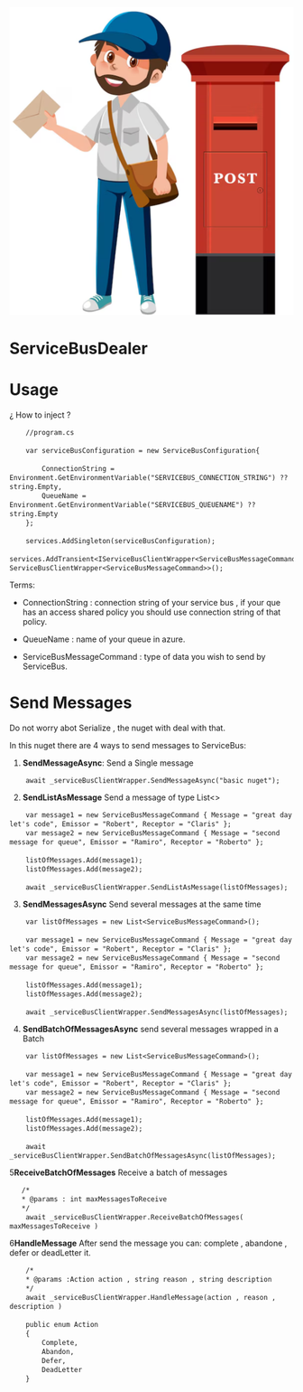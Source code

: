 ![alt text](ReadmeImages/image.png)

# ServiceBusDealer

# Usage
¿ How to inject ?

```
    //program.cs

    var serviceBusConfiguration = new ServiceBusConfiguration{
            
        ConnectionString = Environment.GetEnvironmentVariable("SERVICEBUS_CONNECTION_STRING") ?? string.Empty,
        QueueName = Environment.GetEnvironmentVariable("SERVICEBUS_QUEUENAME") ?? string.Empty
    };

    services.AddSingleton(serviceBusConfiguration);
    services.AddTransient<IServiceBusClientWrapper<ServiceBusMessageCommand>, ServiceBusClientWrapper<ServiceBusMessageCommand>>();
```

Terms:

- ConnectionString : connection string of your service bus , if your que has an access shared policy you should use connection string of that policy.

- QueueName : name of your queue in azure.

- ServiceBusMessageCommand : type of data you wish to send by ServiceBus.


# Send Messages

Do not worry abot Serialize , the nuget with deal with that.

In this nuget there are 4 ways to send messages to ServiceBus:

1. **SendMessageAsync**:
Send a Single message

```
    await _serviceBusClientWrapper.SendMessageAsync("basic nuget");
```

2. **SendListAsMessage**
Send a message of type List<>

```
    var message1 = new ServiceBusMessageCommand { Message = "great day let's code", Emissor = "Robert", Receptor = "Claris" };
    var message2 = new ServiceBusMessageCommand { Message = "second message for queue", Emissor = "Ramiro", Receptor = "Roberto" };
    
    listOfMessages.Add(message1);
    listOfMessages.Add(message2);
    
    await _serviceBusClientWrapper.SendListAsMessage(listOfMessages);
```

3. **SendMessagesAsync**
Send several messages at the same time

```
    var listOfMessages = new List<ServiceBusMessageCommand>();

    var message1 = new ServiceBusMessageCommand { Message = "great day let's code", Emissor = "Robert", Receptor = "Claris" };
    var message2 = new ServiceBusMessageCommand { Message = "second message for queue", Emissor = "Ramiro", Receptor = "Roberto" };
    
    listOfMessages.Add(message1);
    listOfMessages.Add(message2);
    
    await _serviceBusClientWrapper.SendMessagesAsync(listOfMessages);
```

4. **SendBatchOfMessagesAsync**
send several messages wrapped in a Batch

```
    var listOfMessages = new List<ServiceBusMessageCommand>();

    var message1 = new ServiceBusMessageCommand { Message = "great day let's code", Emissor = "Robert", Receptor = "Claris" };
    var message2 = new ServiceBusMessageCommand { Message = "second message for queue", Emissor = "Ramiro", Receptor = "Roberto" };
    
    listOfMessages.Add(message1);
    listOfMessages.Add(message2);
    
    await _serviceBusClientWrapper.SendBatchOfMessagesAsync(listOfMessages);
```

5**ReceiveBatchOfMessages**
Receive a batch of messages

```
   /*
   * @params : int maxMessagesToReceive 
   */
    await _serviceBusClientWrapper.ReceiveBatchOfMessages( maxMessagesToReceive )
```

6**HandleMessage**
After send the message you can: complete , abandone , defer or deadLetter it.

```
    /*
    * @params :Action action , string reason , string description
    */
    await _serviceBusClientWrapper.HandleMessage(action , reason , description )
    
    public enum Action
    {
        Complete,
        Abandon,
        Defer,
        DeadLetter
    }
```


